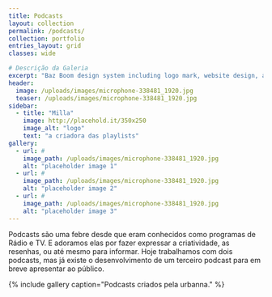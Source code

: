 ```yaml
---
title: Podcasts
layout: collection
permalink: /podcasts/
collection: portfolio
entries_layout: grid
classes: wide

# Descrição da Galeria
excerpt: "Baz Boom design system including logo mark, website design, and branding applications."
header:
  image: /uploads/images/microphone-338481_1920.jpg
  teaser: /uploads/images/microphone-338481_1920.jpg
sidebar:
  - title: "Milla"
    image: http://placehold.it/350x250
    image_alt: "logo"
    text: "a criadora das playlists"
gallery:
  - url: #
    image_path: /uploads/images/microphone-338481_1920.jpg
    alt: "placeholder image 1"
  - url: #
    image_path: /uploads/images/microphone-338481_1920.jpg
    alt: "placeholder image 2"
  - url: #
    image_path: /uploads/images/microphone-338481_1920.jpg
    alt: "placeholder image 3"
---
```


Podcasts são uma febre desde que eram conhecidos como programas de Rádio e TV. E adoramos elas por fazer expressar a criatividade, as resenhas, ou até mesmo para informar. Hoje trabalhamos com dois podcasts, mas já existe o desenvolvimento de um terceiro podcast para em breve apresentar ao público.

{% include gallery caption="Podcasts criados pela urbanna." %}